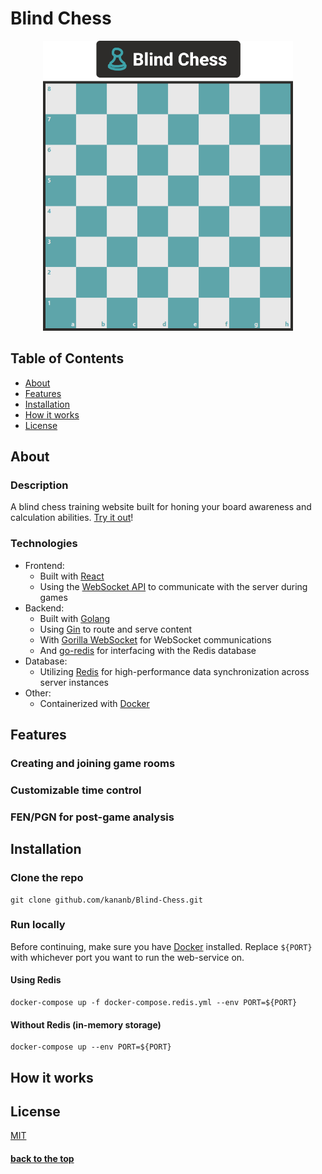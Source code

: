 # Blind Chess
<p align="center">
  <img src="images/preview.png" width="400px" alt="logo and preview" />
</p>

## Table of Contents
* [About](#about)
* [Features](#features)
* [Installation](#installation)
* [How it works](#how-it-works)
* [License](#license)

## About
### Description
A blind chess training website built for honing your board awareness and calculation abilities.
[Try it out](https://mind-chess-kbg6defxyq-uw.a.run.app/)!
### Technologies
* Frontend:
  * Built with [React](https://reactjs.org/)
  * Using the [WebSocket API](https://developer.mozilla.org/en-US/docs/Web/API/WebSockets_API) to communicate with the server during games
* Backend:
  * Built with [Golang](https://go.dev/)
  * Using [Gin](https://github.com/gin-gonic/gin) to route and serve content
  * With [Gorilla WebSocket](https://github.com/gorilla/websocket) for WebSocket communications
  * And [go-redis](https://github.com/go-redis/redis) for interfacing with the Redis database
* Database:
  * Utilizing [Redis](https://redis.io/) for high-performance data synchronization across server instances
* Other:
  * Containerized with [Docker](https://www.docker.com/)

## Features
### Creating and joining game rooms
### Customizable time control
### FEN/PGN for post-game analysis

## Installation
### Clone the repo
```
git clone github.com/kananb/Blind-Chess.git
```
### Run locally
Before continuing, make sure you have [Docker](https://www.docker.com/) installed.
Replace `${PORT}` with whichever port you want to run the web-service on.
#### Using Redis
```
docker-compose up -f docker-compose.redis.yml --env PORT=${PORT}
```
#### Without Redis (in-memory storage)
```
docker-compose up --env PORT=${PORT}
```

## How it works

## License
[MIT](https://mit-license.org/)

#### [back to the top](#blind-chess)

